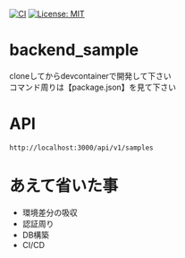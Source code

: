 
[![CI](https://github.com/sonoda-umi/backend_sample/actions/workflows/ci.yaml/badge.svg)](https://github.com/sonoda-umi/backend_sample/actions/workflows/ci.yaml)
[![License: MIT](https://img.shields.io/badge/license-Apache%202.0-green)](https://opensource.org/license/apache-2-0)

# backend_sample

cloneしてからdevcontainerで開発して下さい  
コマンド周りは【package.json】を見て下さい

# API
```
http://localhost:3000/api/v1/samples
```

# あえて省いた事
* 環境差分の吸収
* 認証周り
* DB構築
* CI/CD

